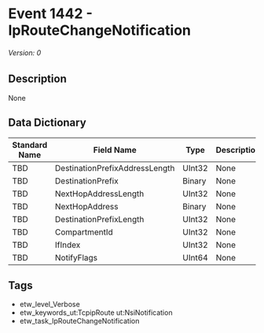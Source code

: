 # Event 1442 - IpRouteChangeNotification
###### Version: 0

## Description
None

## Data Dictionary
|Standard Name|Field Name|Type|Description|Sample Value|
|---|---|---|---|---|
|TBD|DestinationPrefixAddressLength|UInt32|None|`None`|
|TBD|DestinationPrefix|Binary|None|`None`|
|TBD|NextHopAddressLength|UInt32|None|`None`|
|TBD|NextHopAddress|Binary|None|`None`|
|TBD|DestinationPrefixLength|UInt32|None|`None`|
|TBD|CompartmentId|UInt32|None|`None`|
|TBD|IfIndex|UInt32|None|`None`|
|TBD|NotifyFlags|UInt64|None|`None`|

## Tags
* etw_level_Verbose
* etw_keywords_ut:TcpipRoute ut:NsiNotification
* etw_task_IpRouteChangeNotification